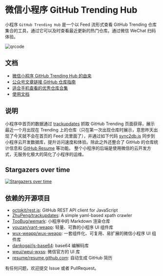 # 微信小程序 GitHub Trending Hub

小程序 `GitHub Trending Hub` 是一个以 Feed 流形式查看 GitHub Trending 仓库集合的工具，通过它可以及时查看最近更新的热门仓库。通过微信 WeChat 扫码体验。

![qrcode](https://7465-test-3c9b5e-1258459492.tcb.qcloud.la/qrcode.jpg?sign=d350a14b8d342714aa7c7246cd6a41fa&t=1548588526)



## 文档

* [微信小程序 GitHub Trending Hub 的由来](doc/why.md)
* [公众号文章链接 GitHub 仓库指南](doc/api.md)
* [适合手机查看的优秀仓库合集](doc/excellent_repo_for_mobile_reading.md)
* [使用文档](doc/help.md)



## 说明
小程序中首页的数据通过 [trackupdates](https://github.com/ZhuPeng/trackupdates) 抓取 GitHub Trending 页面获得，展示最近一个月出现在 Trending 上的仓库（只在第一次出现仓库时展示，意思昨天出现了今天就不会在首页的 Feed 流里面了），并通过如下代码 [sync2db.js](sync2db.js) 同步到小程序云开发数据库，提升访问速度和体验。除此之外还整合了 GitHub 的仓库统计信息和 [GitHub Resume](https://github.com/resume/resume.github.com) 等功能。 
整个小程序的后端是使用微信的云开发方式，无服务化极大的简化了小程序的运维。


## Stargazers over time

[![Stargazers over time](https://starcharts.herokuapp.com/ZhuPeng/mp-githubtrending.svg)](https://starcharts.herokuapp.com/ZhuPeng/mp-githubtrending)

## 依赖的开源项目

* [octokit/rest.js](https://github.com/octokit/rest.js): GitHub REST API client for JavaScript
* [ZhuPeng/trackupdates](https://github.com/ZhuPeng/trackupdates): A simple yaml-based xpath crawler
* [TooBug/wemark](https://github.com/TooBug/wemark): 小程序中的 Markdown 渲染仓库
* [youzan/vant-weapp](https://github.com/youzan/vant-weapp): 轻量、可靠的小程序 UI 组件库
* [wux-weapp/wux-weapp](https://github.com/wux-weapp/wux-weapp): 一套组件化、可复用、易扩展的微信小程序 UI 组件库
* [dankogai/js-base64](https://github.com/dankogai/js-base64/): base64 编解码库
* [weui/weui-wxss](https://github.com/weui/weui-wxss): 微信官方的 UI 库
* [resume/resume.github.com](https://github.com/resume/resume.github.com): 自动生成 GitHub 简历


有任何问题，欢迎提交 Issue 或者 PullRequest。
